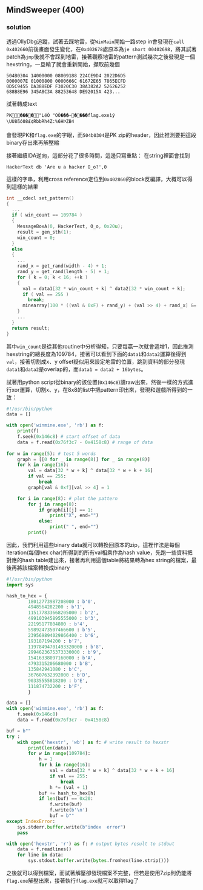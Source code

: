 ## MindSweeper (400)
### solution
透過OllyDbg追蹤，試著去踩地雷，從`WinMain`開始一路step in會發現在`call 0x402660`前後畫面發生變化，在`0x402678`處原本為`je short 00402698`，將其試著patch為`jmp`後就不會踩到地雷，接著觀察地雷的pattern測試幾次之後發現是一個hexstring，一旦輸了就會重新開始，擷取前幾個
```
504B0304 14000000 08009188 224CE9D4 2022D6D5
0000007E 01000800 0000666C 61672E65 7865ECFD
0D5C9455 DA388EDF F3020C30 38A382A2 52626252
688B8E96 345A8C3A 88253648 DE92015A 423...
```
試著轉成text
```
PK����"LéÔ "ÖÕ���~����flag.exeìý
\UÚ8ßó08£¢RbbRh4Z:%6HÞZB4
```
會發現PK和`flag.exe`的字眼，而`504b0304`是PK zip的header，因此推測要把這段binary存出來再解壓縮

接著繼續IDA逆向，這部分花了很多時間，這邊只寫重點：
在string裡面會找到
```
HackerText db 'Are u a hacker O_o?',0
```
 這樣的字串，利用cross reference定位到`0x402860`的block反編譯，大概可以得到這樣的結果
```c
int __cdecl set_pattern()
{
  ...
  if ( win_count == 109784 )
  {
    MessageBoxA(0, HackerText, O_o, 0x20u);
    result = gen_sth(1);
    win_count = 0;
  }
  else
  {
    ...
    rand_x = get_rand(width - 4) + 1;
    rand_y = get_rand(length - 5) + 1;
    for ( k = 0; k < 16; ++k )
    {
      val = data1[32 * win_count + k] ^ data2[32 * win_count + k];
      if ( val == 255 )
        break;
      minearray[100 * ((val & 0xF) + rand_y) + (val >> 4) + rand_x] &= 0x7Fu;
    }
    ...
  }
  return result;
}
```
其中`win_count`是從其他routine中分析得知，只要每贏一次就會遞增1，因此推測hexstring的總長度為109784，接著可以看到下面的`data1`和`data2`運算後得到`val`，接著切割成x、y offset疑似用來設定地雷的位置，跳到資料的部分發現`data1`和`data2`是overlap的，而`data1 = data2 + 16bytes`。

試著用python script從binary的該位置(`0x146c8`)讀raw出來，然後一樣的方式進行xor運算，切割x、y，在8x8的list中把pattern印出來，發現和遊戲所得到的一致：
```python
#!/usr/bin/python
data = []

with open('winmine.exe', 'rb') as f:
    print(f)
    f.seek(0x146c8) # start offset of data
    data = f.read(0x76f3c7 - 0x4158c8) # range of data
    
for w in range(5): # test 5 words
    graph = [[0 for _ in range(8)] for _ in range(8)]
    for k in range(16):
        val = data[32 * w + k] ^ data[32 * w + k + 16]
        if val == 255:
            break
        graph[val & 0xf][val >> 4] = 1

    for i in range(8): # plot the pattern
        for j in range(8):
            if graph[i][j] == 1:
                print("X", end="")
            else:
                print(" ", end="")
        print()
```

因此，我們利用這些binary data就可以轉換回原本的zip，這裡作法是每個iteration(每個hex char)所得到的所有val相乘作為hash value，先跑一些資料把對應的hash table建出來，接著再利用這個table將結果轉為hex string的檔案，最後再將該檔案轉換成binary
```python
#!/usr/bin/python
import sys

hash_to_hex = {
        18012773987208000 : b'0',
        4948564282200 : b'1',
        115177833668205000 : b'2',
        499103945895555000 : b'3',
        22195177804800 : b'4',
        59892473507466600 : b'5',
        239569894029866400 : b'6',
        193187194200 : b'7',
        11978494701493320000 : b'8',
        2994623675373330000 : b'9',
        15416338097160000 : b'A',
        4793315206680000 : b'B',
        135842941080 : b'C',
        367607632392000 : b'D',
        90335555818200 : b'E',
        111874732200 : b'F',
        }

data = []
with open('winmine.exe', 'rb') as f:
    f.seek(0x146c8)
    data = f.read(0x76f3c7 - 0x4158c8)

buf = b""
try :
    with open('hexstr', 'wb') as f: # write result to hexstr
        print(len(data))
        for w in range(109784):
            h = 1
            for k in range(16):
                val = data[32 * w + k] ^ data[32 * w + k + 16]
                if val == 255:
                    break
                h *= (val + 1)
            buf += hash_to_hex[h]
            if len(buf) == 0x20:
                f.write(buf)
                f.write(b'\n')
                buf = b""
except IndexError:
    sys.stderr.buffer.write(b"index  error")
    pass

with open('hexstr', 'r') as f: # output bytes result to stdout
    data = f.readlines()
    for line in data:
        sys.stdout.buffer.write(bytes.fromhex(line.strip()))
```

之後就可以得到檔案，而試著解壓卻發現檔案不完整，但若是使用7zip則仍能將`flag.exe`解壓出來，接著執行`flag.exe`就可以取得flag了
